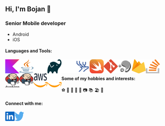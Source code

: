 ## Hi, I'm Bojan 👋

### Senior Mobile developer
- Android
- iOS


#### Languages and Tools:
<img align="left" alt="Kotlin" width="45px" height="45px" src="./img/kotlin-icon.svg" />
<img align="left" alt="Java" width="45px" height="45px" src="./img/java-light.svg#gh-light-mode-only" />
<img align="left" alt="Java" width="45px" height="45px" src="./img/java-dark.svg#gh-dark-mode-only" />
<img align="left" alt="Gradle" width="45px" height="45px" src="./img/gradle-light.svg#gh-light-mode-only" />
<img align="left" alt="Gradle" width="45px" height="45px" src="./img/gradle-dark.svg#gh-dark-mode-only" />
<img align="left" alt="Swift" width="45px" height="45px" src="./img/buckbuild.svg" />
<img align="left" alt="Swift" width="45px" height="45px" src="./img/swift.svg" />
<img align="left" alt="Git" width="45px" height="45px" src="./img/git-icon.svg" />
<img align="left" alt="Git" width="45px" height="45px" src="./img/mercurial.svg" />
<img align="left" alt="Firebase" width="45px" height="45px" src="./img/firebase.svg" />
<img align="left" alt="Stack" width="45px" height="45px" src="./img/stackoverflow-icon.svg" />
<img align="left" alt="Jenkins" width="45px" height="45px" src="./img/jenkins-light.svg#gh-light-mode-only" />
<img align="left" alt="Jenkins" width="45px" height="45px" src="./img/jenkins-dark.svg#gh-dark-mode-only" />
<img align="left" alt="AWS" width="45px" height="45px" src="./img/aws-light.svg#gh-light-mode-only" />
<img align="left" alt="AWS" width="45px" height="45px" src="./img/aws-dark.svg#gh-dark-mode-only" />
<br />
<br />

#### Some of my hobbies and interests:
⚽ 🏀 🤿 🎿 🥾 📷 📚 🏖️ 🍺
<br />
#### Connect with me:
[<img align="left" alt="stracatone | LinkedIn" width="30px" height="30px" src="./img/linkedin-icon.svg" />](https://rs.linkedin.com/in/bojan-negovanovic-362921107)
[<img align="left" alt="stracatone | Twitter" width="30px" height="30px" src="./img/twitter.svg" />](https://twitter.com/stracatone)

